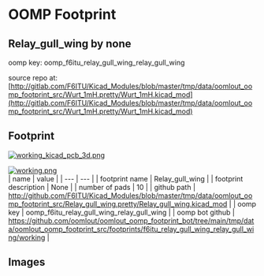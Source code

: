 # OOMP Footprint  
## Relay_gull_wing  by none  
  
oomp key: oomp_f6itu_relay_gull_wing_relay_gull_wing  
  
source repo at: [http://gitlab.com/F6ITU/Kicad_Modules/blob/master/tmp/data/oomlout_oomp_footprint_src/Wurt_1mH.pretty/Wurt_1mH.kicad_mod](http://gitlab.com/F6ITU/Kicad_Modules/blob/master/tmp/data/oomlout_oomp_footprint_src/Wurt_1mH.pretty/Wurt_1mH.kicad_mod)  
## Footprint  
  
[![working_kicad_pcb_3d.png](working_kicad_pcb_3d_600.png)](working_kicad_pcb_3d.png)  
  
[![working.png](working_600.png)](working.png)  
| name | value | 
| --- | --- | 
| footprint name | Relay_gull_wing | 
| footprint description | None | 
| number of pads | 10 | 
| github path | http://github.com/F6ITU/Kicad_Modules/blob/master/tmp/data/oomlout_oomp_footprint_src/Relay_gull_wing.pretty/Relay_gull_wing.kicad_mod | 
| oomp key | oomp_f6itu_relay_gull_wing_relay_gull_wing | 
| oomp bot github | https://github.com/oomlout/oomlout_oomp_footprint_bot/tree/main/tmp/data/oomlout_oomp_footprint_src/footprints/f6itu_relay_gull_wing_relay_gull_wing/working | 
## Images  
